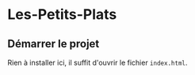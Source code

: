 # Les-Petits-Plats

## Démarrer le projet

Rien à installer ici, il suffit d'ouvrir le fichier `index.html`.
